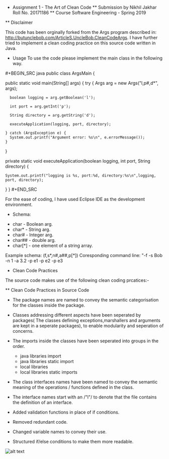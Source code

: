 *  Assignment 1 -  The Art of Clean Code
** Submission by
Nikhil Jakhar
Roll No. 20171186
** Course
Software Engineering - Spring 2019

** Disclaimer

This code has been orginally forked from the Args program described in: http://butunclebob.com/ArticleS.UncleBob.CleanCodeArgs. I have further tried
to implement a clean coding practice on this source code written in Java.

* Usage 
To use the code please implement the main class in the following way.

#+BEGIN_SRC java
public class ArgsMain {

  public static void main(String[] args) {
    try {
      Args arg = new Args("l,p#,d*", args);

      boolean logging = arg.getBoolean('l');

      int port = arg.getInt('p');

      String directory = arg.getString('d');

      executeApplication(logging, port, directory);

    } catch (ArgsException e) {
      System.out.printf("Argument error: %s\n", e.errorMessage());
    }
  }

  private static void executeApplication(boolean logging, int port, String directory) {

    System.out.printf("logging is %s, port:%d, directory:%s\n",logging, port, directory);

  }
}
#+END_SRC 

For the ease of coding, I have used Eclipse IDE as the development environment.

* Schema:
 - char    - Boolean arg.
 - char*   - String arg.
 - char#   - Integer arg.
 - char##  - double arg.
 - char[*] - one element of a string array.

Example schema: (f,s*,n#,a##,p[*])
Coresponding command line: "-f -s Bob -n 1 -a 3.2 -p e1 -p e2 -p e3

* Clean Code Practices

The source code makes use of the following clean coding prcatices:-

** Clean Code Practices in Source Code

+ The package names are named to convey the semantic categorisation for the classes inside the package.
+ Classes addressing different aspects have been seperated by packages( The classes defining exceptions,marshallers and arguments
 are kept in a seperate packages), to enable modularity and seperation of concerns.

+ The imports inside the classes have been seperated into groups in the order.
  - java libraries import
  - java libraries static import
  - local libraries
  - local libraries static imports

+ The class interfaces names have been named to convey the semantic meaning of the operations / functions defined in the class.
+ The interface names start with an /"I"/ to denote that the file contains the definition of an interface.
+ Added validation functions in place of if conditions.
+ Removed redundant code.
+ Changed variable names to convey their use.
+ Structured if/else conditions to make them more readable. 

![alt text](https://drive.google.com/file/d/1qTF2hq6XODoE3bQK2oRIUyro4o2YpCao/view?usp=sharing)